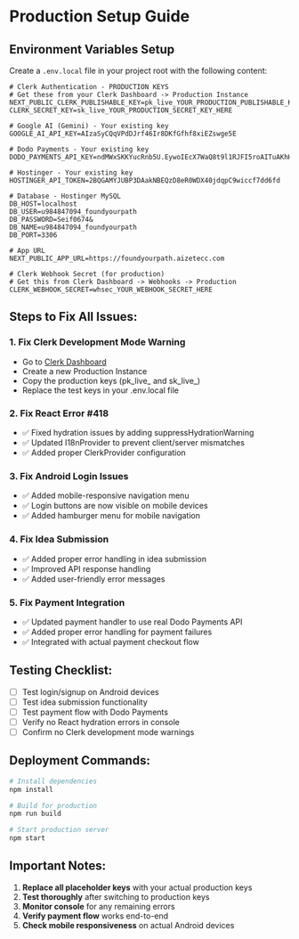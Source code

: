 # Production Setup Guide

## Environment Variables Setup

Create a `.env.local` file in your project root with the following content:

```env
# Clerk Authentication - PRODUCTION KEYS
# Get these from your Clerk Dashboard -> Production Instance
NEXT_PUBLIC_CLERK_PUBLISHABLE_KEY=pk_live_YOUR_PRODUCTION_PUBLISHABLE_KEY_HERE
CLERK_SECRET_KEY=sk_live_YOUR_PRODUCTION_SECRET_KEY_HERE

# Google AI (Gemini) - Your existing key
GOOGLE_AI_API_KEY=AIzaSyCQqVPdDJrf46Ir8DKfGfhf8xiEZswge5E

# Dodo Payments - Your existing key
DODO_PAYMENTS_API_KEY=ndMWxSKKYucRnb5U.EywoIEcX7WaQ8t9l1RJFI5roAITuAKhHD_PobEbwwmyBRYL4

# Hostinger - Your existing key
HOSTINGER_API_TOKEN=2BQGAMYJUBP3DAakNBEQzD8eR0WDX40jdqpC9wiccf7dd6fd

# Database - Hostinger MySQL
DB_HOST=localhost
DB_USER=u984847094_foundyourpath
DB_PASSWORD=Seif0674&
DB_NAME=u984847094_foundyourpath
DB_PORT=3306

# App URL
NEXT_PUBLIC_APP_URL=https://foundyourpath.aizetecc.com

# Clerk Webhook Secret (for production)
# Get this from Clerk Dashboard -> Webhooks -> Production
CLERK_WEBHOOK_SECRET=whsec_YOUR_WEBHOOK_SECRET_HERE
```

## Steps to Fix All Issues:

### 1. Fix Clerk Development Mode Warning
- Go to [Clerk Dashboard](https://dashboard.clerk.com)
- Create a new Production Instance
- Copy the production keys (pk_live_ and sk_live_)
- Replace the test keys in your .env.local file

### 2. Fix React Error #418
- ✅ Fixed hydration issues by adding suppressHydrationWarning
- ✅ Updated I18nProvider to prevent client/server mismatches
- ✅ Added proper ClerkProvider configuration

### 3. Fix Android Login Issues
- ✅ Added mobile-responsive navigation menu
- ✅ Login buttons are now visible on mobile devices
- ✅ Added hamburger menu for mobile navigation

### 4. Fix Idea Submission
- ✅ Added proper error handling in idea submission
- ✅ Improved API response handling
- ✅ Added user-friendly error messages

### 5. Fix Payment Integration
- ✅ Updated payment handler to use real Dodo Payments API
- ✅ Added proper error handling for payment failures
- ✅ Integrated with actual payment checkout flow

## Testing Checklist:

- [ ] Test login/signup on Android devices
- [ ] Test idea submission functionality
- [ ] Test payment flow with Dodo Payments
- [ ] Verify no React hydration errors in console
- [ ] Confirm no Clerk development mode warnings

## Deployment Commands:

```bash
# Install dependencies
npm install

# Build for production
npm run build

# Start production server
npm start
```

## Important Notes:

1. **Replace all placeholder keys** with your actual production keys
2. **Test thoroughly** after switching to production keys
3. **Monitor console** for any remaining errors
4. **Verify payment flow** works end-to-end
5. **Check mobile responsiveness** on actual Android devices
